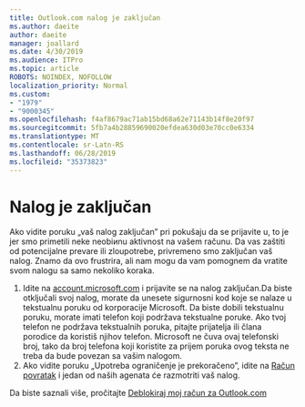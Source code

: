 ```yaml
---
title: Outlook.com nalog je zaključan
ms.author: daeite
author: daeite
manager: joallard
ms.date: 4/30/2019
ms.audience: ITPro
ms.topic: article
ROBOTS: NOINDEX, NOFOLLOW
localization_priority: Normal
ms.custom:
- "1979"
- "9000345"
ms.openlocfilehash: f4af8679ac71ab15bd68a62e71143b14f8e20f97
ms.sourcegitcommit: 5fb7a4b28859690020efdea630d03e70cc0e6334
ms.translationtype: MT
ms.contentlocale: sr-Latn-RS
ms.lasthandoff: 06/28/2019
ms.locfileid: "35373823"
---
```

# <a name="account-locked"></a>Nalog je zaključan

Ako vidite poruku „vaš nalog zaključan” pri pokušaju da se prijavite u, to je jer smo primetili neke neobiиnu aktivnost na vašem računu. Da vas zaštiti od potencijalne prevare ili zloupotrebe, privremeno smo zaključan vaš nalog. Znamo da ovo frustrira, ali nam mogu da vam pomognem da vratite svom nalogu sa samo nekoliko koraka.

1. Idite na [account.microsoft.com](https://go.microsoft.com/fwlink/?linkid=2090484) i prijavite se na nalog zaključan.Da biste otključali svoj nalog, morate da unesete sigurnosni kod koje se nalaze u tekstualnu poruku od korporacije Microsoft. Da biste dobili tekstualnu poruku, morate imati telefon koji podržava tekstualne poruke. Ako tvoj telefon ne podržava tekstualnih poruka, pitajte prijatelja ili člana porodice da koristiš njihov telefon. Microsoft ne čuva ovaj telefonski broj, tako da broj telefona koji koristite za prijem poruka ovog teksta ne treba da bude povezan sa vašim nalogom.
2. Ako vidite poruku „Upotreba ograničenje je prekoračeno”, idite na [Račun povratak](https://go.microsoft.com/fwlink/?linkid=2090483) i jedan od naših agenata će razmotriti vaš nalog.

Da biste saznali više, pročitajte [Deblokiraj moj račun za Outlook.com](https://support.office.com/article/f4ad2701-d166-4d8b-8a6a-9af2a1f8a4c4) 